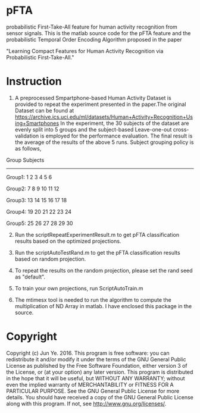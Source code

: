 # pFTA
probabilistic First-Take-All feature for human activity recognition from sensor signals. This is the matlab source code for the pFTA feature and the probabilistic Temporal Order Encoding Algorithm proposed in the paper

"Learning Compact Features for Human Activity Recognition via Probabilistic First-Take-All."

# Instruction

1) A preprocessed Smpartphone-based Human Activity Dataset is provided to repeat the experiment presented in the paper.The original Dataset can be found at https://archive.ics.uci.edu/ml/datasets/Human+Activity+Recognition+Using+Smartphones In the experiment, the 30 subjects of the dataset are evenly split into 5 groups and the subject-based Leave-one-out cross-validation is employed for the performance evaluation. The final result is the average of the results of the above 5 runs.  Subject grouping policy is as follows,

Group     Subjects

-------------------------

Group1: 1 2 3 4 5 6

Group2: 7 8 9 10 11 12

Group3: 13 14 15 16 17 18

Group4: 19 20 21 22 23 24

Group5: 25 26 27 28 29 30


2) Run the scriptRepeatExperimentResult.m to get pFTA classification results based on the optimized projections.

3) Run the scriptAutoTestRand.m to get the pFTA classification results based on random projection.

4) To repeat the results on the random projection, please set the rand seed as "default".

5) To train your own projections, run ScriptAutoTrain.m

6) The mtimesx tool is needed to run the algorithm to compute the multiplication of ND Array in matlab. I have enclosed this package in the source.



# Copyright

Copyright (c) Jun Ye. 2016.
This program is free software: you can redistribute it and/or modify it under the terms of the GNU General Public License as published by the Free Software Foundation, either version 3 of the License, or (at your option) any later version. This program is distributed in the hope that it will be useful, but WITHOUT ANY WARRANTY; without even the implied warranty of MERCHANTABILITY or FITNESS FOR A PARTICULAR PURPOSE. See the GNU General Public License for more details. You should have received a copy of the GNU General Public License along with this program. If not, see http://www.gnu.org/licenses/.
